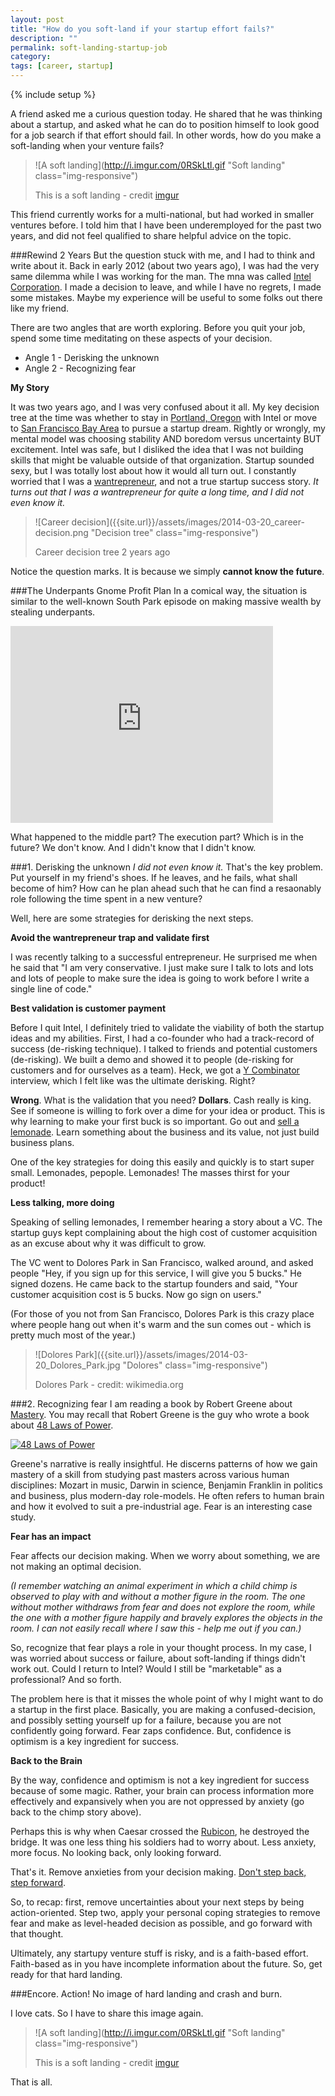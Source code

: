 ```yaml
---
layout: post
title: "How do you soft-land if your startup effort fails?"
description: ""
permalink: soft-landing-startup-job
category:
tags: [career, startup]
---
```

{% include setup %}

A friend asked me a curious question today. He shared that he was thinking about a startup, and asked what he can do to position himself to look good for a job search if that effort should fail. In other words, how do you make a soft-landing when your venture fails?

> ![A soft landing](http://i.imgur.com/0RSkLtl.gif "Soft landing" class="img-responsive")
>
> This is a soft landing - credit [imgur](http://i.imgur.com/0RSkLtl.gif)

This friend currently works for a multi-national, but had worked in smaller ventures before. I told him that I have been underemployed for the past two years, and did not feel qualified to share helpful advice on the topic.

###Rewind 2 Years
But the question stuck with me, and I had to think and write about it. Back in early 2012 (about two years ago), I was had the very same dilemma while I was working for the man. The mna was called [Intel Corporation](http://www.intel.com). I made a decision to leave, and while I have no regrets, I made some mistakes. Maybe my experience will be useful to some folks out there like my friend.

There are two angles that are worth exploring. Before you quit your job, spend some time meditating on these aspects of your decision.

* Angle 1 - Derisking the unknown
* Angle 2 - Recognizing fear

__My Story__

It was two years ago, and I was very confused about it all. My key decision tree at the time was whether to stay in [Portland, Oregon](http://www.travelportland.com/things-to-do/) with Intel or move to [San Francisco Bay Area](http://en.wikipedia.org/wiki/San_Francisco) to pursue a startup dream. Rightly or wrongly, my mental model was choosing stability AND boredom versus uncertainty BUT excitement. Intel was safe, but I disliked the idea that I was not building skills that might be valuable outside of that organization. Startup sounded sexy, but I was totally lost about how it would all turn out. I constantly worried that I was a [wantrepreneur](http://www.techendo.co/posts/five-signs-you-re-a-wantrepreneur), and not a true startup success story. _It turns out that I was a wantrepreneur for quite a long time, and I did not even know it._

> ![Career decision]({{site.url}}/assets/images/2014-03-20_career-decision.png "Decision tree" class="img-responsive")
>
> Career decision tree 2 years ago

Notice the question marks. It is because we simply __cannot know the future__.

###The Underpants Gnome Profit Plan
In a comical way, the situation is similar to the well-known South Park episode on making massive wealth by stealing underpants.

<iframe width="420" height="315" src="http://www.youtube.com/embed/tO5sxLapAts?rel=0" frameborder="0" allowfullscreen="allow">
</iframe>

What happened to the middle part? The execution part? Which is in the future? We don\'t know. And I didn\'t know that I didn\'t know.

###1. Derisking the unknown
_I did not even know it._ That\'s the key problem. Put yourself in my friend\'s shoes. If he leaves, and he fails, what shall become of him? How can he plan ahead such that he can find a resaonably role following the time spent in a new venture?

Well, here are some strategies for derisking the next steps.

__Avoid the wantrepreneur trap and validate first__

I was recently talking to a successful entrepreneur. He surprised me when he said that "I am very conservative. I just make sure I talk to lots and lots and lots of people to make sure the idea is going to work before I write a single line of code."

__Best validation is customer payment__

Before I quit Intel, I definitely tried to validate the viability of both the startup ideas and my abilities. First, I had a co-founder who had a track-record of success (de-risking technique). I talked to friends and potential customers (de-risking). We built a demo and showed it to people (de-risking for customers and for ourselves as a team). Heck, we got a [Y Combinator](http://ycombinator.com/) interview, which I felt like was the ultimate derisking. Right?

__Wrong__. What is the validation that you need? __Dollars__. Cash really is king. See if someone is willing to fork over a dime for your idea or product. This is why learning to make your first buck is so important. Go out and [sell a lemonade](http://findinbay.blogspot.com/2013/05/how-i-sold-my-first-lemonade-and-made.html). Learn something about the business and its value, not just build business plans.

One of the key strategies for doing this easily and quickly is to start super small. Lemonades, pepople. Lemonades! The masses thirst for your product!

__Less talking, more doing__

Speaking of selling lemonades, I remember hearing a story about a VC. The startup guys kept complaining about the high cost of customer acquisition as an excuse about why it was difficult to grow.

The VC went to Dolores Park in San Francisco, walked around, and asked people "Hey, if you sign up for this service, I will give you 5 bucks." He signed dozens. He came back to the startup founders and said, "Your customer acquisition cost is 5 bucks. Now go sign on users."

(For those of you not from San Francisco, Dolores Park is this crazy place where people hang out when it\'s warm and the sun comes out - which is pretty much most of the year.)

> ![Dolores Park]({{site.url}}/assets/images/2014-03-20_Dolores_Park.jpg "Dolores" class="img-responsive")
>
> Dolores Park - credit: wikimedia.org

###2. Recognizing fear
I am reading a book by Robert Greene about [Mastery](http://www.amazon.com/gp/product/B007V65PBK/ref=as_li_ss_tl?ie=UTF8&camp=1789&creative=390957&creativeASIN=B007V65PBK&linkCode=as2&tag=techpr0c-20). You may recall that Robert Greene is the guy who wrote a book about [48 Laws of Power](http://www.amazon.com/gp/product/0140280197/ref=as_li_ss_tl?ie=UTF8&camp=1789&creative=390957&creativeASIN=0140280197&linkCode=as2&tag=techpr0c-20).

[![48 Laws of Power]({{site.url}}/assets/images/2014-03-20_48Laws.jpg "48 Laws")](http://www.amazon.com/gp/product/0140280197/ref=as_li_ss_il?ie=UTF8&camp=1789&creative=390957&creativeASIN=0140280197&linkCode=as2&tag=techpr0c-20)

Greene\'s narrative is really insightful. He discerns patterns of how we gain mastery of a skill from studying past masters across various human disciplines: Mozart in music, Darwin in science, Benjamin Franklin in politics and business, plus modern-day role-models. He often refers to human brain and how it evolved to suit a pre-industrial age. Fear is an interesting case study.

__Fear has an impact__

Fear affects our decision making. When we worry about something, we are not making an optimal decision.

_(I remember watching an animal experiment in which a child chimp is observed to play with and without a mother figure in the room. The one without mother withdraws from fear and does not explore the room, while the one with a mother figure happily and bravely explores the objects in the room. I can not easily recall where I saw this - help me out if you can.)_

So, recognize that fear plays a role in your thought process. In my case, I was worried about success or failure, about soft-landing if things didn\'t work out. Could I return to Intel? Would I still be "marketable" as a professional? And so forth.

The problem here is that it misses the whole point of why I might want to do a startup in the first place. Basically, you are making a confused-decision, and possibly setting yourself up for a failure, because you are not confidently going forward. Fear zaps confidence. But, confidence is optimism is a key ingredient for success.

__Back to the Brain__

By the way, confidence and optimism is not a key ingredient for success because of some magic. Rather, your brain can process information more effectively and expansively when you are not oppressed by anxiety (go back to the chimp story above).

Perhaps this is why when Caesar crossed the [Rubicon](http://en.wikipedia.org/wiki/Rubicon), he destroyed the bridge. It was one less thing his soldiers had to worry about. Less anxiety, more focus. No looking back, only looking forward.

That\'s it. Remove anxieties from your decision making. [Don't step back, step forward](https://medium.com/better-humans/d8f93537218d).

So, to recap: first, remove uncertainties about your next steps by being action-oriented. Step two, apply your personal coping strategies to remove fear and make as level-headed decision as possible, and go forward with that thought.

Ultimately, any startupy venture stuff is risky, and is a faith-based effort. Faith-based as in you have incomplete information about the future. So, get ready for that hard landing.

###Encore. Action!
No image of hard landing and crash and burn.

I love cats. So I have to share this image again.

> ![A soft landing](http://i.imgur.com/0RSkLtl.gif "Soft landing" class="img-responsive")
>
> This is a soft landing - credit [imgur](http://i.imgur.com/0RSkLtl.gif)

That is all.
